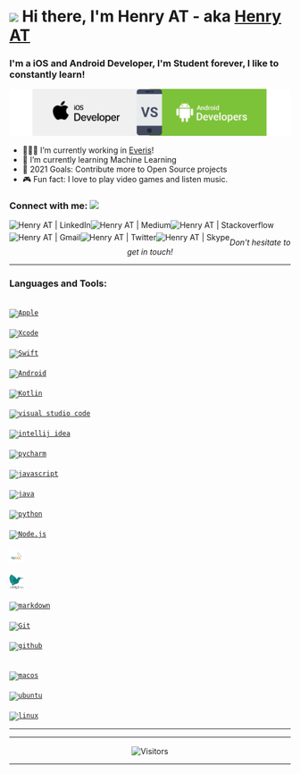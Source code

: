 # <img src="https://github.com/blackcater/blackcater/raw/master/images/Hi.gif" height="32" /> Hi there, I'm Henry AT - aka [Henry AT][github] 

### I'm a iOS and Android Developer, I'm Student forever, I like to constantly learn!

![](./img/main_banner.jpg)

- 👨🏾‍💻 I’m currently working in [Everis](https://www.everis.com/global/en)!
- 🤖 I’m currently learning Machine Learning
- 🎯 2021 Goals: Contribute more to Open Source projects
- 🎮 Fun fact: I love to play video games and listen music.


### Connect with me: <img src="https://media.giphy.com/media/LnQjpWaON8nhr21vNW/giphy.gif" height="32">


[<img align="left" alt="Henry AT | LinkedIn" height="22px" src="https://cdn.jsdelivr.net/npm/simple-icons@v3/icons/linkedin.svg" />][linkedin]
[<img align="left" alt="Henry AT | Medium" height="22px" src="https://cdn.jsdelivr.net/npm/simple-icons@v3/icons/medium.svg" />][medium]
[<img align="left" alt="Henry AT | Stackoverflow" height="22px" src="https://cdn.jsdelivr.net/npm/simple-icons@v3/icons/stackoverflow.svg" />][stackoverflow]
[<img align="left" alt="Henry AT | Gmail" height="22px" src="https://cdn.jsdelivr.net/npm/simple-icons@v3/icons/gmail.svg" />][gmail]
[<img align="left" alt="Henry AT | Twitter" height="22px" src="https://cdn.jsdelivr.net/npm/simple-icons@v3/icons/twitter.svg" />][twitter]
[<img align="left" alt="Henry AT | Skype" height="22px" src="https://cdn.jsdelivr.net/npm/simple-icons@v3/icons/skype.svg" />][skype]


<br />

<p align=center>
<em>Don't hesitate to get in touch!</em>
</p>

---

### Languages and Tools:

[<code>
<img alt="Apple" width="26px" src="https://img.icons8.com/ios-filled/50/000000/mac-os.png" />
</code>](https://www.apple.com/)
[<code>
<img alt="Xcode" width="26px" src="https://img.icons8.com/nolan/64/xcode.png" />
</code>](https://developer.apple.com/xcode/)
[<code>
<img alt="Swift" width="26px" src="https://img.icons8.com/color/48/000000/swift.png" />
</code>](https://swift.org/)
[<code>
<img alt="Android" width="26px" src="https://img.icons8.com/color/48/000000/android-os.png" />
</code>](https://www.android.com/)
[<code>
<img alt="Kotlin" width="26px" src="https://img.icons8.com/color/48/000000/kotlin.png" />
</code>](https://kotlinlang.org/)
[<code>
<img alt="visual studio code" width="26px" src="https://img.icons8.com/fluent/240/000000/visual-studio-code-2019.png" />
</code>](https://code.visualstudio.com/)
[<code>
<img alt="intellij idea" width="26px" src="https://img.icons8.com/color/240/000000/intellij-idea.png" />
</code>](https://www.jetbrains.com/idea/)
[<code>
<img alt="pycharm" width="26px" src="https://img.icons8.com/color/240/000000/pycharm.png" />
</code>](https://www.jetbrains.com/pycharm/)
[<code>
<img alt="javascript" width="26px" src="https://img.icons8.com/color/240/000000/javascript.png" />
</code>](https://developer.mozilla.org/en-US/docs/Web/JavaScript)
[<code>
<img alt="java" width="26px" src="https://img.icons8.com/color/240/000000/java-coffee-cup-logo.png">
</code>](https://docs.oracle.com/en/java/)
[<code>
<img alt="python" width="26px" src="https://img.icons8.com/color/240/000000/python.png">
</code>](https://www.python.org/)
[<code>
<img alt="Node.js" width="26px" src="https://img.icons8.com/color/240/000000/nodejs.png">
</code>](https://nodejs.org/en/)
[<code>
<img alt="MySQL" width="26px" src="https://raw.githubusercontent.com/github/explore/80688e429a7d4ef2fca1e82350fe8e3517d3494d/topics/mysql/mysql.png">
</code>](https://dev.mysql.com/)
[<code>
<img alt="latex" width="26px" src="https://raw.githubusercontent.com/github/explore/80688e429a7d4ef2fca1e82350fe8e3517d3494d/topics/latex/latex.png">
</code>](https://www.latex-project.org/)
[<code>
<img alt="markdown" width="26px" src="https://img.icons8.com/ios-filled/100/000000/markdown.png">
</code>](https://www.markdownguide.org/)
[<code>
<img alt="Git" width="26px" src="https://img.icons8.com/color/240/000000/git.png">
</code>](https://git-scm.com/)
[<code>
<img alt="github" width="26px" src="https://img.icons8.com/ios-glyphs/240/000000/github.png">
</code>](https://github.com/)
<br />
[<code>
<img alt="macos" width="26px" src="https://img.icons8.com/officel/160/000000/mac-logo.png">
</code>](https://developer.apple.com/macos/)
[<code>
<img alt="ubuntu" width="26px" src="https://img.icons8.com/color/96/000000/ubuntu--v1.png">
</code>](https://ubuntu.com/)
[<code>
<img alt="linux" width="26px" src="https://img.icons8.com/color/96/000000/linux.png">
</code>](https://www.kernel.org/)

---


<!--
_NOTE: Top languages does not indicate my skill level or something like that, it's a github metric of which languages i have the most code on github_

<a href="https://github-readme-stats.yiperu.vercel.app/api?username= yiperu&show_icons=true&hide_border=true&count_private=true&include_all_commits=true&theme=radical">
<img align="center" alt="Henry's Github Stats" src="https://github-readme-stats. yiperu.vercel.app/api?username= yiperu&show_icons=true&hide_border=true&count_private=true&include_all_commits=true&theme=radical" /></a>
<a href="https://github-readme-stats.yiperu.vercel.app/api/top-langs/?username=yiperu&layout=compact&theme=radical">
  <img align="center" src="https://github-readme-stats.yiperu.vercel.app/api/top-langs/?username=yiperu&layout=compact&theme=radical" />
</a>
-->


---

<p align=center>                           
  <img align=center  src="https://visitor-badge.laobi.icu/badge?page_id=yiperu.yiperu" alt="Visitors">                     
</p>

---


[linkedin]: https://www.linkedin.com/in/ambicho/
[medium]: https://medium.com/@yiperu
[stackoverflow]: https://stackoverflow.com/users/2158448/yiperu
[gmail]: mailto:yiperu@gmail.com
[twitter]: https://twitter.com/yiperu
[skype]: https://join.skype.com/invite/yiperu
[github]: https://github.com/yiperu
